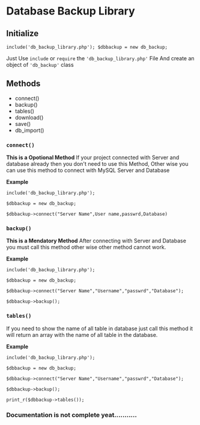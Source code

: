 # Database Backup Library 
## Initialize
`include('db_backup_library.php'); $dbbackup = new db_backup;`

Just Use `include` or `require` the `'db_backup_library.php'` File
And create an object of `'db_backup'` class


## Methods
	
* connect() 
* backup()
* tables()
* download()
* save()
* db_import()

### `connect()`
**This is a Opotional Method**
If your project connected with Server and database already then you don't need to use this Method,
Other wise you can use this method to connect with MySQL Server and Database
	
**Example**
	
`include('db_backup_library.php');`
	
`$dbbackup = new db_backup;`
	
`$dbbackup->connect("Server Name",User name,passwrd,Database)`

### `backup()`
**This is a Mendatory Method**
After connecting with Server and Database you must call this method other wise other method cannot work.

**Example**
	
`include('db_backup_library.php');`
	
`$dbbackup = new db_backup;`
	
`$dbbackup->connect("Server Name","Username","passwrd","Database");`
	
`$dbbackup->backup();`

	
### `tables()`
If you need to show the name of all table in database just call this method it will return an array with the name of all table in the database.
	
**Example**
	
`include('db_backup_library.php');`
	
`$dbbackup = new db_backup;`
	
`$dbbackup->connect("Server Name","Username","passwrd","Database");`
	
`$dbbackup->backup();`
	
`print_r($dbbackup->tables());`
	
### Documentation is not complete yeat...........
